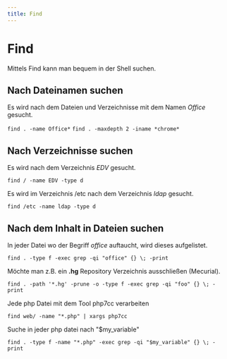 ```yaml
---
title: Find
---
```


# Find

Mittels Find kann man bequem in der Shell suchen.

## Nach Dateinamen suchen

Es wird nach dem Dateien und Verzeichnisse mit dem Namen *Office*
gesucht.

`find . -name Office*`
`find . -maxdepth 2 -iname *chrome*`

## Nach Verzeichnisse suchen

Es wird nach dem Verzeichnis *EDV* gesucht.

`find / -name EDV -type d`

Es wird im Verzeichnis /etc nach dem Verzeichnis *ldap* gesucht.

`find /etc -name ldap -type d`

## Nach dem Inhalt in Dateien suchen

In jeder Datei wo der Begriff *office* auftaucht, wird dieses
aufgelistet.

`find . -type f -exec grep -qi "office" {} \; -print`

Möchte man z.B. ein **.hg** Repository Verzeichnis ausschließen
(Mecurial).

`find . -path '*.hg' -prune -o -type f -exec grep -qi "foo" {} \; -print`

Jede php Datei mit dem Tool php7cc verarbeiten

`find web/ -name "*.php" | xargs php7cc`

Suche in jeder php datei nach "$my\_variable"

`find . -type f -name "*.php" -exec grep -qi "$my_variable" {} \; -print`
